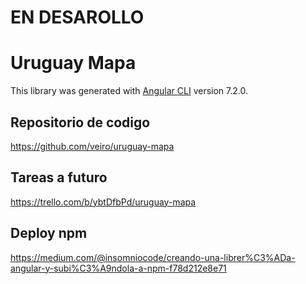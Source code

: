 
# EN DESAROLLO

# Uruguay Mapa

This library was generated with [Angular CLI](https://github.com/angular/angular-cli) version 7.2.0.

## Repositorio de codigo

https://github.com/veiro/uruguay-mapa


## Tareas a futuro

https://trello.com/b/ybtDfbPd/uruguay-mapa


## Deploy npm 
https://medium.com/@insomniocode/creando-una-librer%C3%ADa-angular-y-subi%C3%A9ndola-a-npm-f78d212e8e71